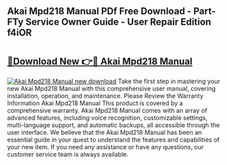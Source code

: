 ## Akai Mpd218 Manual PDf Free Download - Part-FTy Service Owner Guide - User Repair Edition f4iOR

# <h2><a href="http://cf10162.oget.top/?id=Akai+Mpd218+Manual">🔗Download New 👉🔴 Akai Mpd218 Manual</a></h2>

[![Akai Mpd218 Manual new download](https://i.imgur.com/5g1atiW.png)](http://cf10162.oget.top/?id=Akai+Mpd218+Manual)
Take the first step in mastering your new Akai Mpd218 Manual with this comprehensive user manual, covering installation, operation, and maintenance. Please Review the Warranty Information Akai Mpd218 Manual This product is covered by a comprehensive warranty. Akai Mpd218 Manual comes with an array of advanced features, including voice recognition, customizable settings, multi-language support, and automatic backups, all accessible through the user interface. We believe that the Akai Mpd218 Manual has been an essential guide in your quest to understand the features and capabilities of your new item. If you need any assistance or have any questions, our customer service team is always available.
